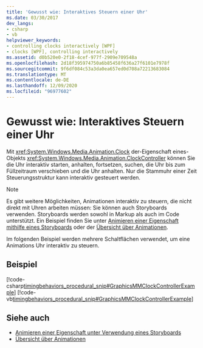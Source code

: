 ```yaml
---
title: 'Gewusst wie: Interaktives Steuern einer Uhr'
ms.date: 03/30/2017
dev_langs:
- csharp
- vb
helpviewer_keywords:
- controlling clocks interactively [WPF]
- clocks [WPF], controlling interactively
ms.assetid: d0b520e0-2f18-4cef-977f-2909e709548a
ms.openlocfilehash: 2d18f395974750a6b85458f636a27f6101e7978f
ms.sourcegitcommit: 9f6df084c53a3da0ea657ed0d708a72213683084
ms.translationtype: MT
ms.contentlocale: de-DE
ms.lasthandoff: 12/09/2020
ms.locfileid: "96977602"
---
```

# <a name="how-to-interactively-control-a-clock"></a>Gewusst wie: Interaktives Steuern einer Uhr
Mit <xref:System.Windows.Media.Animation.Clock> der-Eigenschaft eines-Objekts <xref:System.Windows.Media.Animation.ClockController> können Sie die Uhr interaktiv starten, anhalten, fortsetzen, suchen, die Uhr bis zum Füllzeitraum verschieben und die Uhr anhalten. Nur die Stammuhr einer Zeit Steuerungsstruktur kann interaktiv gesteuert werden.  
  
> [!NOTE]
> Es gibt weitere Möglichkeiten, Animationen interaktiv zu steuern, die nicht direkt mit Uhren arbeiten müssen: Sie können auch Storyboards verwenden. Storyboards werden sowohl in Markup als auch im Code unterstützt. Ein Beispiel finden Sie unter [Animieren einer Eigenschaft mithilfe eines Storyboards](how-to-animate-a-property-by-using-a-storyboard.md) oder der [Übersicht über Animationen](animation-overview.md).  
  
 Im folgenden Beispiel werden mehrere Schaltflächen verwendet, um eine Animations Uhr interaktiv zu steuern.  
  
## <a name="example"></a>Beispiel  
 [!code-csharp[timingbehaviors_procedural_snip#GraphicsMMClockControllerExample](~/samples/snippets/csharp/VS_Snippets_Wpf/timingbehaviors_procedural_snip/CSharp/ClockControllerExample.cs#graphicsmmclockcontrollerexample)]
 [!code-vb[timingbehaviors_procedural_snip#GraphicsMMClockControllerExample](~/samples/snippets/visualbasic/VS_Snippets_Wpf/timingbehaviors_procedural_snip/visualbasic/clockcontrollerexample.vb#graphicsmmclockcontrollerexample)]  
  
## <a name="see-also"></a>Siehe auch

- [Animieren einer Eigenschaft unter Verwendung eines Storyboards](how-to-animate-a-property-by-using-a-storyboard.md)
- [Übersicht über Animationen](animation-overview.md)

